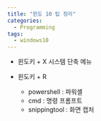 ```yaml
---
title: "윈도 10 팁 정리"
categories:
  - Programming
tags:
  - windows10
---
```



* 윈도키 + X
시스템 단축 메뉴


* 윈도키 + R
  * powershell : 파워셸
  * cmd : 명령 프롬프트
  * snippingtool : 화면 캡처
